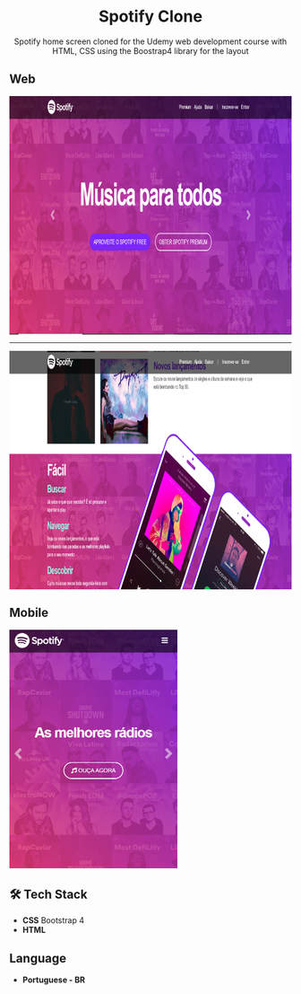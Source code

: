 
<h1 align="center">
Spotify Clone</h1>

<p align="center">Spotify home screen cloned for the Udemy web development course with HTML, CSS using the Boostrap4 library for the layout</p>

 ## Web
<div>   
  <img src="https://github.com/jpm4rtinss/Spotify-Clone/blob/master/imagens/spotify.PNG" alt="home web"  height="425" align="center">
 <hr>
  <img src="https://github.com/jpm4rtinss/Spotify-Clone/blob/master/imagens/spotify1.PNG" alt="home web" height="425" align="center">
</div>

## Mobile
  <img src="https://github.com/jpm4rtinss/Spotify-Clone/blob/master/imagens/spotify-mobile.PNG" alt="home web" height="425">

## 🛠 Tech Stack

- **CSS** Bootstrap 4
-  **HTML** 

## Language

- **Portuguese - BR**


